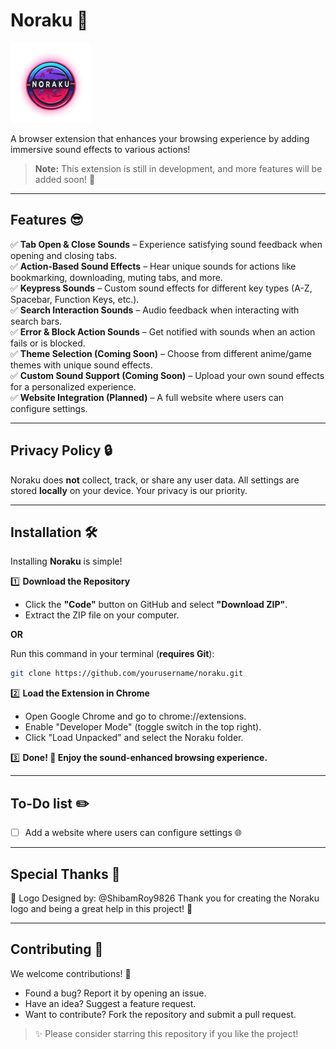 # **Noraku** 🎵  

![Noraku Logo](icons/noraku_128.png)  

A browser extension that enhances your browsing experience by adding immersive sound effects to various actions!  

> **Note:** This extension is still in development, and more features will be added soon! 🚀  

---

## **Features 😎**  

✅ **Tab Open & Close Sounds** – Experience satisfying sound feedback when opening and closing tabs.  
✅ **Action-Based Sound Effects** – Hear unique sounds for actions like bookmarking, downloading, muting tabs, and more.  
✅ **Keypress Sounds** – Custom sound effects for different key types (A-Z, Spacebar, Function Keys, etc.).  
✅ **Search Interaction Sounds** – Audio feedback when interacting with search bars.  
✅ **Error & Block Action Sounds** – Get notified with sounds when an action fails or is blocked.  
✅ **Theme Selection (Coming Soon)** – Choose from different anime/game themes with unique sound effects.  
✅ **Custom Sound Support (Coming Soon)** – Upload your own sound effects for a personalized experience.  
✅ **Website Integration (Planned)** – A full website where users can configure settings.  

---

## **Privacy Policy 🔒**  

Noraku does **not** collect, track, or share any user data. All settings are stored **locally** on your device. Your privacy is our priority.  

---

## **Installation 🛠️**  

Installing **Noraku** is simple!  

1️⃣ **Download the Repository**  
- Click the **"Code"** button on GitHub and select **"Download ZIP"**.  
- Extract the ZIP file on your computer.  

**OR**  

Run this command in your terminal (**requires Git**):  
```bash
git clone https://github.com/yourusername/noraku.git
```

2️⃣ **Load the Extension in Chrome**
- Open Google Chrome and go to chrome://extensions.
- Enable "Developer Mode" (toggle switch in the top right).
- Click "Load Unpacked" and select the Noraku folder.

3️⃣ **Done! 🎉 Enjoy the sound-enhanced browsing experience.**

---

## **To-Do list ✏️**

- [ ] Add a website where users can configure settings 🌐

---

## **Special Thanks 💖**

🎨 Logo Designed by: @ShibamRoy9826
Thank you for creating the Noraku logo and being a great help in this project! 🙌

---

## **Contributing 🙏**

We welcome contributions! 💙
- Found a bug? Report it by opening an issue.
- Have an idea? Suggest a feature request.
- Want to contribute? Fork the repository and submit a pull request.

> ✨ Please consider starring this repository if you like the project!
